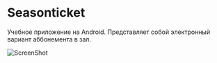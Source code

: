 # Seasonticket

Учебное приложение на Android. Представляет собой электронный вариант аббонемента в зал. 

![ScreenShot](https://cloud.githubusercontent.com/assets/14818840/18783412/19c9a3f6-81a5-11e6-8227-f021b74cc586.png)
